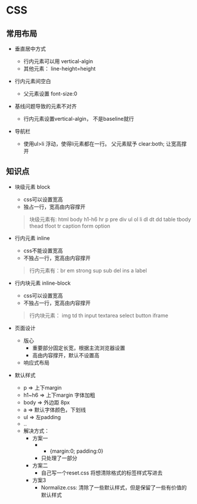 # CSS

## 常用布局

- 垂直居中方式
  - 行内元素可以用 vertical-algin
  - 其他元素： line-height=height

- 行内元素间空白
  - 父元素设置 font-size:0

- 基线问题导致的元素不对齐
  - 行内元素设置vertical-algin， 不是baseline就行

- 导航栏
  - 使用ul>li 浮动，使得li元素都在一行。 父元素赋予 clear:both; 让宽高撑开

## 知识点

- 块级元素 block
  - css可以设置宽高
  - 独占一行，宽高由内容撑开
  > 块级元素有: html body h1-h6 hr p pre div ul ol li dl dt dd table tbody thead tfoot tr caption form option
- 行内元素 inline
  - css不能设置宽高
  - 不独占一行，宽高由内容撑开
  > 行内元素有：br em strong sup sub del ins a label

- 行内块元素 inline-block
  - css可以设置宽高
  - 不独占一行，宽高由内容撑开
  > 行内块元素： img td th input textarea select button iframe

- 页面设计
  - 版心
    - 重要部分固定长宽，根据主流浏览器设置
    - 高由内容撑开，默认不设置高
  - 响应式布局

- 默认样式
  - p         => 上下margin
  - h1~h6     => 上下margin 字体加粗
  - body      => 外边距 8px
  - a         => 默认字体颜色，下划线
  - ul        => 左padding
  - ..
  - 解决方式：
    - 方案一
      - * {margin:0; padding:0}
      - 只处理了一部分
    - 方案二
      - 自己写一个reset.css 将想清除格式的标签样式写进去
    - 方案3
      - Normalize.css: 清除了一些默认样式，但是保留了一些有价值的默认样式